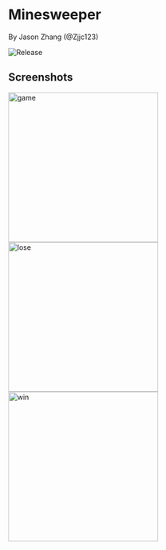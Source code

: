 # Minesweeper

By Jason Zhang (@Zjjc123)

![Release](https://github.com/Zjjc123/mine-sweeper/workflows/Release/badge.svg)

## Screenshots
<img src="https://github.com/Eastlake-High-School-Berrett/unit3-lesson7-programming-project-Zjjc123/blob/master/docs/game.png?raw=true" alt="game" width="300" height="300" />
<img src="https://github.com/Eastlake-High-School-Berrett/unit3-lesson7-programming-project-Zjjc123/blob/master/docs/lose.png?raw=true" alt="lose" width="300" height="300" />
<img src="https://github.com/Eastlake-High-School-Berrett/unit3-lesson7-programming-project-Zjjc123/blob/master/docs/win.png?raw=true" alt="win" width="300" height="300" />
